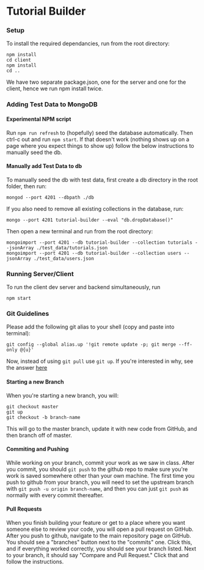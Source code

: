 # Tutorial Builder


### Setup

To install the required dependancies, run from the root directory:
~~~
npm install
cd client
npm install
cd ..
~~~
We have two separate package.json, one for the server and one for the client, hence we run npm install twice.

### Adding Test Data to MongoDB
#### Experimental NPM script
Run `npm run refresh` to (hopefully) seed the database automatically. Then ctrl-c out and run `npm start`. If that doesn't work (nothing shows up on a page where you expect things to show up) follow the below instructions to manually seed the db.

#### Manually add Test Data to db
To manually seed the db with test data, first create a db directory in the root folder, then run:
~~~
mongod --port 4201 --dbpath ./db
~~~

If you also need to remove all existing collections in the database, run:
~~~
mongo --port 4201 tutorial-builder --eval "db.dropDatabase()"
~~~

Then open a new terminal and run from the root directory:
~~~
mongoimport --port 4201 --db tutorial-builder --collection tutorials --jsonArray ./test_data/tutorials.json
mongoimport --port 4201 --db tutorial-builder --collection users --jsonArray ./test_data/users.json
~~~

### Running Server/Client
To run the client dev server and backend simultaneously, run
~~~
npm start
~~~

### Git Guidelines
Please add the following git alias to your shell (copy and paste into terminal):
~~~
git config --global alias.up '!git remote update -p; git merge --ff-only @{u}'
~~~
Now, instead of using `git pull` use `git up`. If you're interested in why, see the answer [here](https://stackoverflow.com/questions/15316601/in-what-cases-could-git-pull-be-harmful)

#### Starting a new Branch
When you're starting a new branch, you will:
~~~
git checkout master
git up
git checkout -b branch-name
~~~
This will go to the master branch, update it with new code from GitHub, and then branch off of master.

#### Commiting and Pushing
While working on your branch, commit your work as we saw in class. After you commit, you should `git push` to the github repo to make sure you're work is saved somewhere other than your own machine. The first time you push to github from your branch, you will need to set the upstream branch with `git push -u origin branch-name`, and then you can just `git push` as normally with every commit thereafter.

#### Pull Requests
When you finish building your feature or get to a place where you want someone else to review your code, you will open a pull request on GitHub. After you push to github, navigate to the main repository page on GitHub. You should see a "branches" button next to the "commits" one. Click this, and if everything worked correctly, you should see your branch listed. Next to your branch, it should say "Compare and Pull Request." Click that and follow the instructions.
